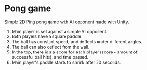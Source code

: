 # Pong game

Simple 2D Ping pong game with AI opponent made with Unity.

1. Main player is set against a simple AI opponent.
2. Both players have a square paddle.
3. The ball has constant speed, and deflects under different angles.
4. The ball can also deflect from the wall.
5. In the top, there is a a score for each player (score - amount of successful ball hits), and time passed.
6. Main player's paddle starts to shrink after 30 seconds.

